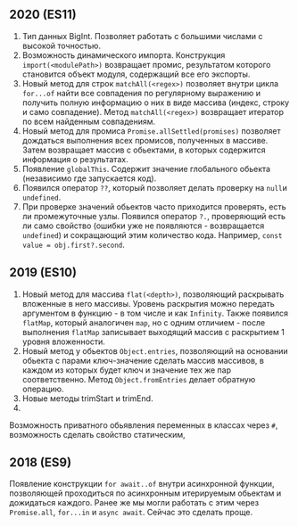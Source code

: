 ## 2020 (ES11)

1. Тип данных BigInt. Позволяет работать с большими числами с высокой точностью.
2. Возможность динамического импорта. Конструкция `import(<modulePath>)` возвращает промис, результатом которого становится объект модуля, содержащий все его экспорты.
3. Новый метод для строк `matchAll(<regex>)` позволяет внутри цикла `for...of` найти все совпадения по регулярному выражению и 
получить полную информацию о них в виде массива (индекс, строку и само совпадение). Метод `matchAll(<regex>)` возвращает  итератор по всем найденным совпадениям.
4. Новый метод для промиса `Promise.allSettled(promises)` позволяет дождаться выполнения всех промисов, полученных в массиве. Затем возвращает массив с обьектами, в 
которых содержится информация о результатах.
5. Появление `globalThis`. Содержит значение глобального обьекта (независимо где запускается код).  
6. Появился оператор `??`, который позволяет делать проверку на `null`и `undefined`.
7. При проверке значений обьектов часто приходится проверять, есть ли промежуточные узлы. Появился оператор `?.`, проверяющий есть ли само свойство (ошибки уже не появляются - 
возвращается `undefined`) и сокращающий этим количество кода. Например, `const value = obj.first?.second`.

## 2019 (ES10)

1. Новый метод для массива `flat(<depth>)`, позволяющий раскрывать вложенные в него массивы. Уровень раскрытия можно передать аргументом в функцию - в том числе и 
как `Infinity`. Также появился `flatMap`, который аналогичен `map`, но с одним отличием - после выполнения `flatMap` записывает выходящий массив с раскрытием 1 уровня 
вложенности.
2. Новый метод у обьектов `Object.entries`, позволяющий на основании обьекта с парами ключ-значение сделать массив массивов, в каждом из которых будет ключ и значение 
тех же пар соответственно. Метод `Object.fromEntries` делает обратную операцию.
3. Новые методы trimStart и trimEnd.
4. 


Возможность приватного обьявления переменных в классах через `#`, возможность сделать свойство статическим, 

## 2018 (ES9)

Появление конструкции `for await..of` внутри асинхронной функции, позволяющей проходиться по асинхронным итерируемым обьектам и дожидаться каждого.
Ранее же мы могли работать с этим через `Promise.all`, `for...in` и `async await`. Сейчас это сделать проще.